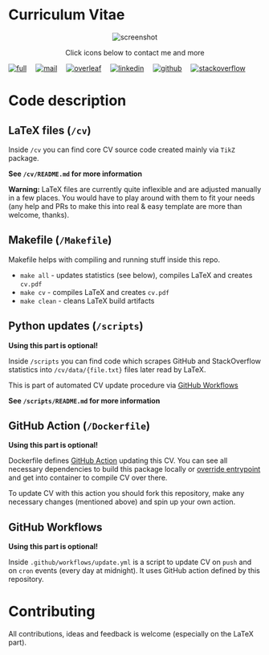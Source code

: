 # Curriculum Vitae

<p align=center>
<img alt="screenshot" src="https://user-images.githubusercontent.com/20703378/101247701-4ff47e80-371b-11eb-8a3f-a8b7671d4cc9.png">
</p>
<p align=center>
  Click icons below to contact me and more
</p>

[![full](https://img.shields.io/badge/-FULL&nbsp;CV&nbsp;+&nbsp;DOWNLOAD-43a047?style=for-the-badge)](https://github.com/szymonmaszke/CV/blob/master/cv.pdf)
 [![mail](https://img.shields.io/badge/-MAIL&nbsp;ME-DB4437?style=for-the-badge)](mailto:szymon@maszke.com)
 [![overleaf](https://img.shields.io/badge/-ON&nbsp;OVERLEAF-27a770?style=for-the-badge)](https://github.com/szymonmaszke)
 [![linkedin](https://img.shields.io/badge/-LINKEDIN-0072b1?style=for-the-badge)](https://github.com/szymonmaszke)
 [![github](https://img.shields.io/badge/-GITHUB-333333?style=for-the-badge)](https://github.com/szymonmaszke)
 [![stackoverflow](https://img.shields.io/badge/-STACKOVERFLOW-F48024?style=for-the-badge)](https://stackoverflow.com/users/10886420/szymon-maszke?tab=profile)

# Code description

## LaTeX files (`/cv`)

Inside `/cv` you can find core CV source code created mainly via `TikZ` package.

__See `/cv/README.md` for more information__

__Warning:__ LaTeX files are currently quite inflexible and are adjusted manually in
a few places. You would have to play around with them to fit your needs (any help and PRs
to make this into real & easy template are more than welcome, thanks).

## Makefile (`/Makefile`)

Makefile helps with compiling and running stuff inside this repo.
- `make all` - updates statistics (see below), compiles LaTeX and creates `cv.pdf`
- `make cv` - compiles LaTeX and creates `cv.pdf`
- `make clean` - cleans LaTeX build artifacts

## Python updates (`/scripts`)

__Using this part is optional!__

Inside `/scripts` you can find code which scrapes GitHub and StackOverflow statistics
into `/cv/data/{file.txt}` files later read by LaTeX.

This is part of automated CV update procedure via
[GitHub Workflows](https://docs.github.com/en/free-pro-team@latest/actions/reference/workflow-syntax-for-github-actions)

__See `/scripts/README.md` for more information__

## GitHub Action (`/Dockerfile`)

__Using this part is optional!__

Dockerfile defines [GitHub Action](https://github.com/features/actions) updating
this CV. You can see all necessary dependencies to build this package locally
or [override entrypoint](https://docs.docker.com/engine/reference/run/#entrypoint-default-command-to-execute-at-runtime)
and get into container to compile CV over there.

To update CV with this action you should fork this repository, make any necessary changes
(mentioned above) and spin up your own action.

## GitHub Workflows

__Using this part is optional!__

Inside `.github/workflows/update.yml` is a script to update CV on `push` and on `cron` events
(every day at midnight). It uses GitHub action defined by this repository.

# Contributing

All contributions, ideas and feedback is welcome (especially on the LaTeX part).

